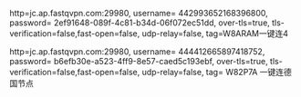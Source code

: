 
http=jc.ap.fastqvpn.com:29980, username= 442993652168396800, password= 2ef91648-089f-4c81-b34d-06f072ec51dd, over-tls=true, tls-verification=false,fast-open=false, udp-relay=false, tag=W8ARAM一键连4

http=jc.ap.fastqvpn.com:29980, username= 444412665897418752, password= b6efb30e-a523-4ff9-8e57-caed5c193ebf, over-tls=true, tls-verification=false,fast-open=false, udp-relay=false, tag= W82P7A 一键连德国节点
